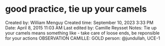 # good practice, tie up your camels

Created by: William Menguy
Created time: September 10, 2023 3:33 PM
Date: April 8, 2015 11:03 AM
Last edited by: Camille Reysset
Notes: Tie up your camels means something like - take care of loose ends, be reponsible for your actions
OBSERVATION CAMILLE: GOLD
person: @jundullah, UCE-1